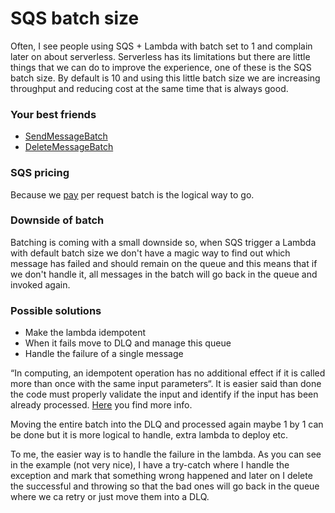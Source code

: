 # SQS batch size #

Often, I see people using SQS + Lambda with batch set to 1 and complain later on about serverless. 
Serverless has its limitations but there are little things that we can do to improve the experience, one of these is the SQS batch size.
By default is 10 and using this little batch size we are increasing throughput and reducing cost at the same time that is always good.

### Your best friends ###

* [SendMessageBatch](https://docs.aws.amazon.com/AWSSimpleQueueService/latest/APIReference/API_SendMessageBatch.html)
* [DeleteMessageBatch](https://docs.aws.amazon.com/AWSSimpleQueueService/latest/APIReference/API_DeleteMessageBatch.html)


### SQS pricing ###

Because we [pay](https://aws.amazon.com/sqs/pricing/) per request batch is the logical way to go.

### Downside of batch ###

Batching is coming with a small downside so, when SQS trigger a Lambda with default batch size we don't have a magic way to find out which message has failed and should remain on the queue and this means that if we don't handle it, all messages in the batch will go back in the queue and invoked again.

### Possible solutions ###

* Make the lambda idempotent
* When it fails move to DLQ and manage this queue 
* Handle the failure of a single message

“In computing, an idempotent operation has no additional effect if it is called more than once with the same input parameters“.
It is easier said than done the code must properly validate the input and identify if the input has been already processed. 
[Here](https://aws.amazon.com/premiumsupport/knowledge-center/lambda-function-idempotent/) you find more info.

Moving the entire batch into the DLQ and processed again maybe 1 by 1 can be done but it is more logical to handle, extra lambda to deploy etc.

To me, the easier way is to handle the failure in the lambda. As you can see in the example (not very nice), I have a try-catch where I handle the exception and mark that something wrong happened and later on I delete the successful and throwing so that the bad ones will go back in the queue where we ca retry or just move them into a DLQ.
